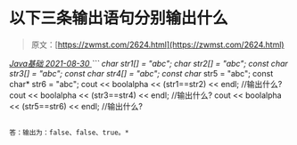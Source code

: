 <!--yml
category: 未分类
date: 0001-01-01 00:00:00
--->

# 以下三条输出语句分别输出什么

> 原文：[https://zwmst.com/2624.html](https://zwmst.com/2624.html)

   [ *Java基础* ](https://zwmst.com/java%e5%9f%ba%e7%a1%80)*[ <time datetime="2021-08-30T09:19:07+08:00"> 2021-08-30 </time> ](https://zwmst.com/2624.html)  ```
char str1[] = "abc"; 
char str2[] = "abc"; 
const char str3[] = "abc"; 
const char str4[] = "abc"; 
const char* str5 = "abc"; 
const char* str6 = "abc"; 
cout << boolalpha << (str1==str2) << endl; //输出什么? 
cout << boolalpha << (str3==str4) << endl; //输出什么? 
cout << boolalpha << (str5==str6) << endl; //输出什么? 
```

答：输出为：false、false、true。*